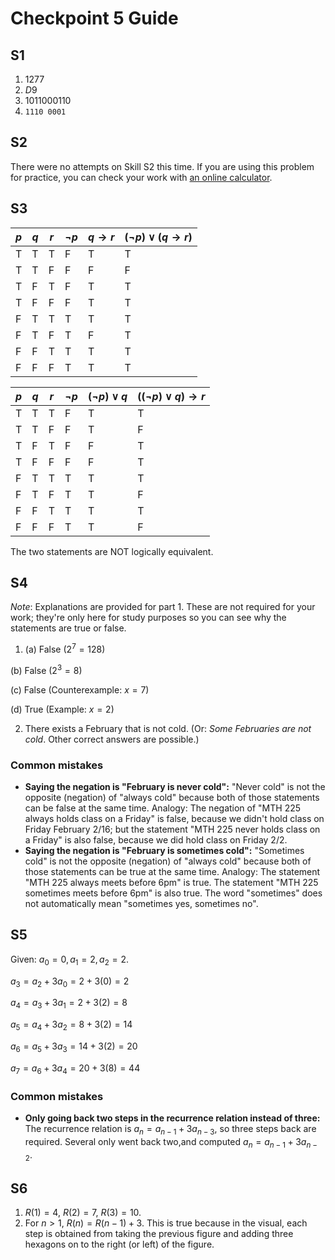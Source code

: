 # Checkpoint 5 Guide 

## S1

1. $1277$
2. $D9$
3. $1011000110$
4. `1110 0001`

## S2

There were no attempts on Skill S2 this time. If you are using this problem for practice, you can check your work with [an online calculator](https://www.calculator.net/binary-calculator.html).

## S3

| $p$ | $q$ | $r$ | $\neg p$ | $q \rightarrow r$ | $(\neg p) \vee (q \rightarrow r)$ |
| --- | --- | --- | -------- | ----------------- | --------------------------------- |
| T   | T   | T   | F        | T                 | T                                 |
| T   | T   | F   | F        | F                 | F                                 |
| T   | F   | T   | F        | T                 | T                                 |
| T   | F   | F   | F        | T                 | T                                 |
| F   | T   | T   | T        | T                 | T                                 |
| F   | T   | F   | T        | F                 | T                                 |
| F   | F   | T   | T        | T                 | T                                 |
| F   | F   | F   | T        | T                 | T                                 |


| $p$ | $q$ | $r$ | $\neg p$ | $(\neg p) \vee q$ | $((\neg p) \vee q) \rightarrow r$ |
| --- | --- | --- | -------- | ----------------- | --------------------------------- |
| T   | T   | T   | F        | T                 | T                                 |
| T   | T   | F   | F        | T                 | F                                 |
| T   | F   | T   | F        | F                 | T                                 |
| T   | F   | F   | F        | F                 | T                                 |
| F   | T   | T   | T        | T                 | T                                 |
| F   | T   | F   | T        | T                 | F                                 |
| F   | F   | T   | T        | T                 | T                                 |
| F   | F   | F   | T        | T                 | F                                 |

The two statements are NOT logically equivalent.


## S4 

*Note*: Explanations are provided for part 1. These are not required for your work; they're only here for study purposes so you can see why the statements are true or false. 

1. (a) False ($2^7 = 128$) 

  (b) False ($2^3 = 8$)

  (c) False (Counterexample: $x = 7$)

  (d) True (Example: $x = 2$)


2. There exists a February that is not cold. (Or: *Some Februaries are not cold*. Other correct answers are possible.) 

### Common mistakes

- **Saying the negation is "February is never cold":** "Never cold" is not the opposite (negation) of "always cold" because both of those statements can be false at the same time. Analogy: The negation of "MTH 225 always holds class on a Friday" is false, because we didn't hold class on Friday February 2/16; but the statement "MTH 225 never holds class on a Friday" is also false, because we did hold class on Friday 2/2. 
- **Saying the negation is "February is sometimes cold":** "Sometimes cold" is not the opposite (negation) of "always cold" because both of those statements can be true at the same time. Analogy: The statement "MTH 225 always meets before 6pm" is true. The statement "MTH 225 sometimes meets before 6pm" is also true. The word "sometimes" does not automatically mean "sometimes yes, sometimes no". 

## S5

Given: $a_0 = 0, a_1 = 2, a_2 = 2$. 

$a_3 = a_2 + 3a_0 = 2 + 3(0) = 2$
 
$a_4 = a_3 + 3a_1 = 2 + 3(2) = 8$

$a_5 = a_4 + 3a_2 = 8 + 3(2) = 14$

$a_6 = a_5 + 3a_3 = 14 + 3(2) = 20$

$a_7 = a_6 + 3a_4 = 20 + 3(8) = 44$

### Common mistakes

- **Only going back two steps in the recurrence relation instead of three:** The recurrence relation is $a_n = a_{n-1} + 3a_{n-3}$, so three steps back are required. Several only went back two,and computed $a_n = a_{n-1} + 3a_{n-2}$.

## S6

1. $R(1) = 4$, $R(2) = 7$, $R(3) = 10$. 
2. For $n > 1$, $R(n) = R(n-1) + 3$. This is true because in the visual, each step is obtained from taking the previous figure and adding three hexagons on to the right (or left) of the figure. 
